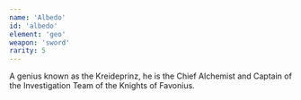 ```yaml
---
name: 'Albedo'
id: 'albedo'
element: 'geo'
weapon: 'sword'
rarity: 5
---
```


A genius known as the Kreideprinz, he is the Chief Alchemist and Captain of the Investigation Team of the Knights of Favonius.
